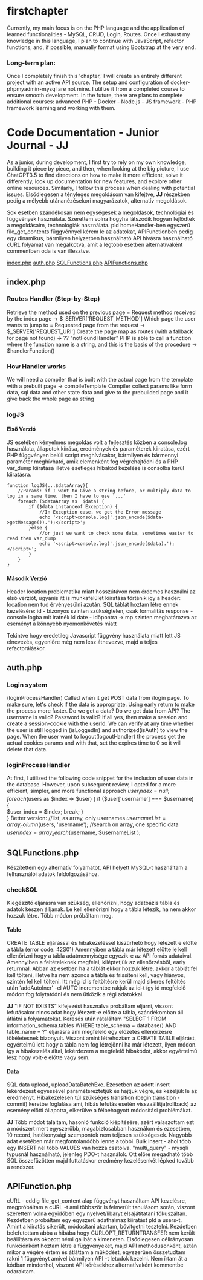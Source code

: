 # firstchapter 
Currently, my main focus is on the PHP language and the application of learned functionalities - MySQL, CRUD, Login, Routes. Once I exhaust my knowledge in this language, I plan to continue with JavaScript, refactor functions, and, if possible, manually format using Bootstrap at the very end.

### Long-term plan:
Once I completely finish this 'chapter,' I will create an entirely different project with an active API source.
The setup and configuration of docker-phpmyadmin-mysql are not mine. I utilize it from a completed course to ensure smooth development.
In the future, there are plans to complete additional courses: advanced PHP - Docker - Node.js - JS framework - PHP framework learning and working with them.

# Code Documentation - Junior Journal - JJ

As a junior, during development, I first try to rely on my own knowledge, building it piece by piece, and then, when looking at the big picture, I use ChatGPT3.5 to find directions on how to make it more efficient, solve it differently, look up documentation for new features, and explore other online resources. Similarly, I follow this process when dealing with potential issues. Elsődlegesen a tényleges megoldásom van kifejtve, **JJ** részekben pedig a mélyebb utánanézésekori magyarázatok, alternatív megoldások. 

Sok esetben szándékosan nem egységesek a megoldások, technológiai és függvények használata. Szerettem volna hogyha látszódik hogyan fejlődtek a megoldásaim, technológiák használata. pld homeHandler-ben egyszerű file_get_contents függvénnyel kérem le az adatokat, APIFunctionben pedig egy dinamikus, bármilyen helyzetben használható API hívásra használható cURL folyamat van megalkotva, amit a legtöbb esetben alternatívaként commentben oda is van illesztve.

[index.php](index.php "Goto index")
[auth.php](auth.php "Goto auth")
[SQLFunctions.php](SQLFunctions.php "Goto SQLFunctions")
[APIFunctions.php](APIFunctions.php "Goto APIFunctions")

## index.php
### Routes Handler (Step-by-Step)
Retrieve the method used on the previous page = Request method received by the index page -> $_SERVER['REQUEST_METHOD']
Which page the user wants to jump to = Requested page from the request -> $_SERVER['REQUEST_URI']
Create the page map as routes (with a fallback for page not found) -> ?? "notFoundHandler"
PHP is able to call a function where the function name is a string, and this is the basis of the procedure -> $handlerFunction()
  
### How Handler works
We will need a compiler that is built with the actual page from the template with a prebuilt page -> compileTemplate
Compiler collect params like form data, sql data and other state data and give to the prebuilded page 
and it give back the whole page as string

### logJS
#### Első Verzió

JS esetében kényelmes megoldás volt a fejlesztés közben a console.log használata, állapotok kiírása, eredmények és paraméterek kiiratása, ezért PHP függvényen belüli script meghívásakor, bármilyen és bármennyi paraméter meghívható, amik elemenként fog végrehajtódni és a PHP var_dump kiiratása illetve esetleges hibakód kezelése is consolba kerül kiiratásra. 


```
function logJS(...$dataArray){
    //Params: if I want to Give a string before, or multiply data to log in a same time, then I have to use '...' 
    foreach ($dataArray as  $data) {
        if ($data instanceof Exception) {
            //In Exception case, we get the Error message
            echo '<script>console.log('.json_encode($data->getMessage()).');</script>';
        }else {
            //or just we want to check some data, sometimes easier to read then var_dump
            echo '<script>console.log('.json_encode($data).');</script>';
        }
    }
}
```


#### Második Verzió
Header location problematika miatt hosszútávon nem érdemes használni az első verziót, ugyanis itt is munkafelület kiiratása történik így a header: location nem tud érvényesülni azután.
SQL táblát hoztam létre ennek kezelésére:
id - bizonyos szinten szükségtelen, csak formalitás
response - console logba mit iratnék ki
date - időpontra -> mp szinten meghatározva az eseményt a könnyebb nyomonkövetés miatt 

Tekintve hogy eredetileg Javascript függvény használata miatt lett JS elnevezés, egyenlőre még nem lesz átnevezve, majd a teljes refactoráláskor.

## auth.php
### Login system 
(loginProcessHandler) Called when it get POST data from /login page. To make sure, let's check if the data is appropriate. Using early return to make the process more faster. Do we get a data? Do we get data from API? The username is valid? Password is valid? If all yes, then make a session and create a session-cookie with the userId. We can verify at any time whether the user is still logged in (isLoggedIn) and authorized(isAuth) to view the page. When the user want to logout(logoutHandler) the process get the actual cookies params and with that, set the expires time to 0 so it will delete that data.  

### loginProcessHandler
At first, I utilized the following code snippet for the inclusion of user data in the database. However, upon subsequent review, I opted for a more efficient, simpler, and more functional approach
$user_index = null;
foreach ($users as $index => $user) {
    if ($user['username'] === $username) {  
        $user_index = $index; 
        break;
    }    
}
Better version:
//list, as array, only usernames
$usernameList = array_column($users, 'username');
//search on array, one specific data
$userIndex = array_search($username, $usernameList );

## SQLFunctions.php
Készítettem egy alternatív folyamatot, API helyett MySQL-t használtam a felhasználói adatok feldolgozásához.

### checkSQL
Kiegészítő eljárásra van szükség, ellenőrizni, hogy adatbázis tábla és adatok készen álljanak.
Le kell ellenőrizni hogy a tábla létezik, ha nem akkor hozzuk létre. Több módon próbáltam meg.

#### Table
CREATE TABLE eljárással és hibakezeléssel kiszűrhető hogy létezett e előtte a tábla (error code: 42S01)
Amennyiben a tábla már létezett előtte le kell ellenőrizni hogy a tábla adatmennyisége egyezik-e az API forrás adataival. Amennyiben a feltételeknek megfelel, kiléptetjük az ellenőrzésből, early returnnal.
Abban az esetben ha a táblát ekkor hozzuk létre, akkor a táblát fel kell tölteni, illetve ha nem azonos a tábla és frissíteni kell, vagy hiányos, szintén fel kell tölteni. Itt még id is feltöltésre kerül majd sikeres feltöltés után 'addAutoIncr' -el AUTO incrementbe rakjuk az id-t így id megfelelő módon fog folytatódni és nem ütközik a régi adatokkal.

**JJ**
"IF NOT EXISTS" kifejezést használva próbáltam eljárni, viszont lefutásakor nincs adat hogy létezett-e előtte a tábla, szándékomban áll átlátni a folyamatokat. Keresés után rátaláltam "SELECT 1 FROM information_schema.tables WHERE table_schema = database() AND table_name = ?" eljárásra ami megfelelő egy előzetes ellenőrzésre tökéletesnek bizonyult. Viszont amint létrehoztam a CREATE TABLE eljárást, egyértelmű lett hogy a tábla nem fog létrejönni ha már létezett, ilyen módon. Így a hibakezelés által, lekérdezem a megfelelő hibakódot, akkor egyértelmű lesz hogy volt-e előtte vagy sem.

#### Data
SQL data upload, uploadDataBatchExe. Ezesetben az adott insert lekérdezést egyessével paramétereztetjük és hajtjuk végre, és kezeljük le az eredményt. Hibakezelésen túl szükséges transition (begin transition - commit) keretbe foglalása ami, hibás lefutás esetén visszaállítja(rollback) az esemény előtti állapotra, elkerülve a félbehagyott módosítási problémákat.

**JJ**
Több módot találtam, hasonló funkció kiépítésére, azért válaszottam ezt a módszert mert egyszerűbb, magabiztosabban használom és ezesetben, 10 record, hatékonysági szempontok nem teljesen szükségesek. Nagyobb adat esetében már megfontolandóbb lenne a többi.
Bulk insert - ahol több egy INSERT nél több VALUES van hozzá csatolva. 
"multi_query" - mysqli typusnál használható, jelenleg PDO-t használok. Ott előre megadható több SQL összefűzötten majd futtatáskor eredmény kezelésenkét lépked tovább a rendszer.

## APIFunction.php
cURL - eddig file_get_content alap függvényt használtam API kezelésre, megpróbáltam a cURL -t ami többször is felmerült tanulásom során, viszont szerettem volna egyidőben egy nyelvet/libaryt elsajátítatani fókuszáltan.
Kezdetben próbáltam egy egyszerű adathalmaz kiiratást pld a users-t. Amint a kiiratás sikerült, módosítani akartam, bővítgetni tesztelni. Kezdetben belefutottam abba a hibába hogy CURLOPT_RETURNTRANSFER nem került beállításra és okozott némi galibát a kimeneten. Elsődlegesen célirányosan funkciónként hoztam létre a függvényeket, majd API methodusonként, aztán mikor a végére értem és átláttam a működést, egyszerűen összetudtam rakni 1 függvényt amivel bármilyen API -t letudok kezelni. Nem írtam át a kódban mindenhol, viszont API kérésekhez alternatívaként kommentbe odaraktam.
